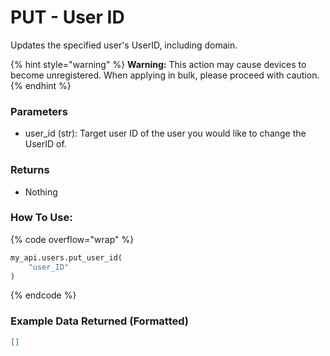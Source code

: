 # PUT - User ID

Updates the specified user's UserID, including domain.

{% hint style="warning" %}
**Warning:** This action may cause devices to become unregistered. When applying in bulk, please proceed with caution.
{% endhint %}

### Parameters&#x20;

* user\_id (str): Target user ID of the user you would like to change the UserID of.

### Returns

* Nothing

### How To Use:

{% code overflow="wrap" %}
```python
my_api.users.put_user_id(
    "user_ID"
)
```
{% endcode %}

### Example Data Returned (Formatted)

```json
[]
```